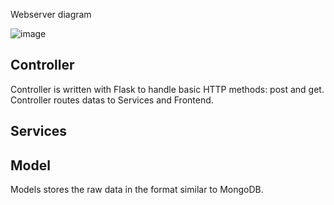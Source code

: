 Webserver diagram

![image](https://cdn.discordapp.com/attachments/983855301251989584/1005171261804134480/Webserver.png)

## Controller

Controller is written with Flask to handle basic HTTP methods: post and get. Controller routes datas to Services and Frontend.

## Services


## Model

Models stores the raw data in the format similar to MongoDB.


